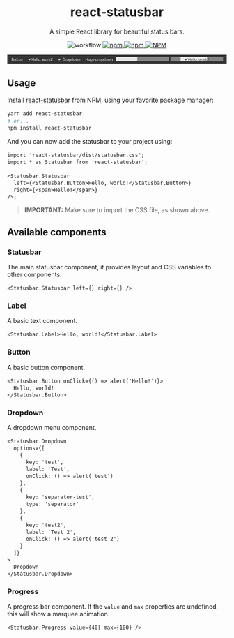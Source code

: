 <h1 align="center">react-statusbar</h1>

<p align="center">
A simple React library for beautiful status bars.
</p>

<p align="center">
<img alt="workflow" src="https://img.shields.io/github/workflow/status/mat-sz/react-statusbar/Node.js%20CI%20(yarn)">
<a href="https://npmjs.com/package/react-statusbar">
<img alt="npm" src="https://img.shields.io/npm/v/react-statusbar">
<img alt="npm" src="https://img.shields.io/npm/dw/react-statusbar">
<img alt="NPM" src="https://img.shields.io/npm/l/react-statusbar">
</a>
</p>

<p align="center">
<img src="https://raw.githubusercontent.com/mat-sz/react-statusbar/master/screenshot.png" alt="Screenshot">
</p>

## Usage

Install [react-statusbar](https://npmjs.com/package/react-statusbar) from NPM, using your favorite package manager:

```sh
yarn add react-statusbar
# or...
npm install react-statusbar
```

And you can now add the statusbar to your project using:

```tsx
import 'react-statusbar/dist/statusbar.css';
import * as Statusbar from 'react-statusbar';

<Statusbar.Statusbar
  left={<Statusbar.Button>Hello, world!</Statusbar.Button>}
  right={<span>Hello!</span>}
/>;
```

> **IMPORTANT:** Make sure to import the CSS file, as shown above.

## Available components

### Statusbar

The main statusbar component, it provides layout and CSS variables to other components.

```tsx
<Statusbar.Statusbar left={} right={} />
```

### Label

A basic text component.

```tsx
<Statusbar.Label>Hello, world!</Statusbar.Label>
```

### Button

A basic button component.

```tsx
<Statusbar.Button onClick={() => alert('Hello!')}>
  Hello, world!
</Statusbar.Button>
```

### Dropdown

A dropdown menu component.

```tsx
<Statusbar.Dropdown
  options={[
    {
      key: 'test',
      label: 'Test',
      onClick: () => alert('test')
    },
    {
      key: 'separator-test',
      type: 'separator'
    },
    {
      key: 'test2',
      label: 'Test 2',
      onClick: () => alert('test 2')
    }
  ]}
>
  Dropdown
</Statusbar.Dropdown>
```

### Progress

A progress bar component. If the `value` and `max` properties are undefined, this will show a marquee animation.

```tsx
<Statusbar.Progress value={40} max={100} />
```
